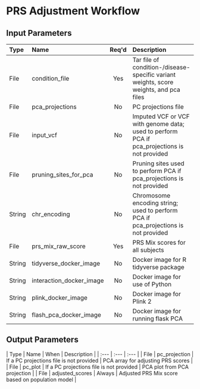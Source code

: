 # PRS Adjustment Workflow

## Input Parameters

| Type | Name | Req'd | Description | Default Value |
| :--- | :--- | :---: | :--- | :--- |
| File | condition_file | Yes | Tar file of condition-/disease-specific variant weights, score weights, and pca files | |
| File | pca_projections | No | PC projections file | |
| File | input_vcf | No | Imputed VCF or VCF with genome data; used to perform PCA if pca_projections is not provided | |
| File | pruning_sites_for_pca | No | Pruning sites used to perform PCA if pca_projections is not provided | |
| String | chr_encoding | No | Chromosome encoding string; used to perform PCA if pca_projections is not provided | |
| File | prs_mix_raw_score | Yes | PRS Mix scores for all subjects | |
| String | tidyverse_docker_image | No | Docker image for R tidyverse package | rocker/tidyverse@sha256:0adaf2b74b0aa79dada2e829481fa63207d15cd73fc1d8afc37e36b03778f7e1 |
| String | interaction_docker_image | No | Docker image for use of Python | us.gcr.io/broad-dsde-methods/imputation_interaction_python@sha256:40a8fb88fe287c3e3a11022ff63dae1ad5375f439066ae23fe089b2b61d3222e |
| String | plink_docker_image | No | Docker image for Plink 2 | us.gcr.io/broad-dsde-methods/plink2_docker@sha256:4455bf22ada6769ef00ed0509b278130ed98b6172c91de69b5bc2045a60de124 |
| String | flash_pca_docker_image | No | Docker image for running flask PCA | us.gcr.io/broad-dsde-methods/flashpca_docker@sha256:2f3ff1614b00f9c8f271be85fd8875fbddccb7566712b537488d14a2526ccf7f |

## Output Parameters

| Type | Name | When | Description |
| :--- | :--- | :--- |
| File | pc_projection | If a PC projections file is not provided | PCA array for adjusting PRS scores |
| File | pc_plot | If a PC projections file is not provided | PCA plot from PCA projection |
| File | adjusted_scores | Always | Adjusted PRS Mix score based on population model |
